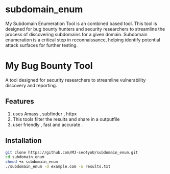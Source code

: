 # subdomain_enum
My Subdomain Enumeration Tool is an combined based tool. This tool is designed for bug bounty hunters and security researchers to streamline the process of discovering subdomains for a given domain. Subdomain enumeration is a critical step in reconnaissance, helping identify potential attack surfaces for further testing.

# My Bug Bounty Tool
A tool designed for security researchers to streamline vulnerability discovery and reporting.

## Features
1. uses Amass , subfinder , httpx
2. This tools filter the results and share in a outputfile
3. user friendly , fast and accurate .

## Installation
```bash
git clone https://github.com/MJ-sec4yoU/subdomain_enum.git
cd subdomain_enum
chmod +x subdomain_enum
./subdomain_enum -d example.com -o results.txt

